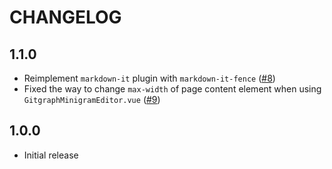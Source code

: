 # CHANGELOG


## 1.1.0

- Reimplement `markdown-it` plugin with `markdown-it-fence` ([#8](https://github.com/smori1983/vuepress-plugin-gitgraph-minigram/pull/8))
- Fixed the way to change `max-width` of page content element when using `GitgraphMinigramEditor.vue` ([#9](https://github.com/smori1983/vuepress-plugin-gitgraph-minigram/pull/9))


## 1.0.0

- Initial release
